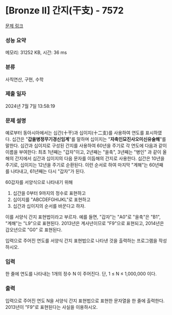 # [Bronze II] 간지(干支) - 7572 

[문제 링크](https://www.acmicpc.net/problem/7572) 

### 성능 요약

메모리: 31252 KB, 시간: 36 ms

### 분류

사칙연산, 구현, 수학

### 제출 일자

2024년 7월 7일 13:58:19

### 문제 설명

<p>예로부터 동아시아에서는 십간(十干)과 십이지(十二支)를 사용하여 연도를 표시하였다. 십간은 "<strong>갑을병정무기경신임계</strong>"를 말하며 십이지는 "<strong>자축인묘진사오미신유술해</strong>"를 말한다. 십간과 십이지로 구성된 간지를 사용하여 60년을 주기로 각 연도에 다음과 같이 이름을 부여한다: 최초 1년째는 "갑자"이고, 2년째는 "을축", 3년째는 "병인" 과 같이 올해의 간지에서 십간과 십이지의 다음 문자를 이듬해의 간지로 사용한다. 십간은 10년을 주기로, 십이지는 12년을 주기로 순환된다. 이런 순서로 하여 마지막 "계해"는 60년째를 나타내고, 61년째는 다시 "갑자"가 된다.</p>

<p>60갑자를 서양식으로 나타내기 위해 </p>

<ol>
	<li>십간을 0부터 9까지의 정수로 표현하고 </li>
	<li>십이지를 "ABCDEFGHIJKL"로 표현하고</li>
	<li>십간과 십이지의 순서를 바꾼다고 하자.</li>
</ol>

<p>이를 서양식 간지 표현법이라고 부르자. 예를 들면, "갑자"는 "A0"로 "을축"은 "B1", "계해"는 "L9"으로 표현된다. 2013년은 계사년이므로 "F9"으로 표현되고, 2014년은 갑오년으로 "G0" 로 표현된다.</p>

<p>입력으로 주어진 연도를 서양식 간지 표현법으로 나타낸 것을 출력하는 프로그램을 작성하시오.</p>

### 입력 

 <p>한 줄에 연도를 나타내는 1개의 정수 N 이 주어진다. 단, 1 ≤ N ≤ 1,000,000 이다.</p>

### 출력 

 <p>입력으로 주어진 연도 N을 서양식 간지 표현법으로 표현한 문자열을 한 줄에 출력한다. 2013년이 "F9"로 표현된다는 사실을 이용하시오.</p>

